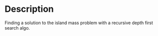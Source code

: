 # Description
Finding a solution to the island mass problem with a recursive depth first search algo.